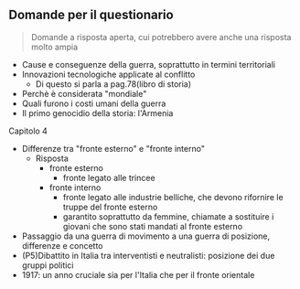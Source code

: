 ## Domande per il questionario
>Domande a risposta aperta, cui potrebbero avere anche una risposta molto ampia

- Cause e conseguenze della guerra, soprattutto in termini territoriali
- Innovazioni tecnologiche applicate al conflitto
	- Di questo si parla a pag.78(libro di storia)
- Perchè è considerata "mondiale"
- Quali furono i costi umani della guerra
- Il primo genocidio della storia: l'Armenia

Capitolo 4
- Differenze tra "fronte esterno" e "fronte interno"
	- Risposta
		- fronte esterno
			- fronte legato alle trincee
		- fronte interno
			- fronte legato alle industrie belliche, che devono rifornire le truppe del fronte esterno
			- garantito soprattutto da femmine, chiamate a sostituire i giovani che sono stati mandati al fronte esterno
- Passaggio da una guerra di movimento a una guerra di posizione, differenze e concetto
- (P5)Dibattito in Italia tra interventisti e neutralisti: posizione dei due gruppi politici
- 1917: un anno cruciale sia per l'Italia che per il fronte orientale